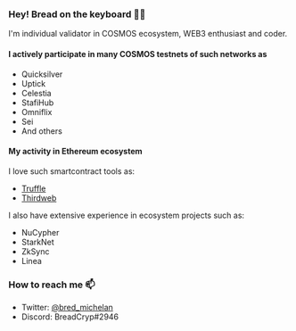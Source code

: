 ### Hey! Bread on the keyboard 🎹👋

I'm individual validator in COSMOS ecosystem, WEB3 enthusiast and coder.  

#### I actively participate in many COSMOS testnets of such networks as
- Quicksilver
- Uptick
- Сelestia
- StafiHub
- Omniflix
- Sei 
- And others

#### My activity in Ethereum ecosystem
I love such smartcontract tools as:
- [Truffle](https://github.com/trufflesuite/truffle)
- [Thirdweb](https://github.com/thirdweb-dev)

I also have extensive experience in ecosystem projects such as:
- NuCypher
- StarkNet
- ZkSync
- Linea

### How to reach me 📫
- Twitter: [@bred_michelan](https://twitter.com/bred_michelan)
- Discord: BreadCryp#2946
